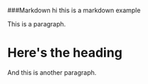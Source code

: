 ###Markdown
hi this is a markdown example

This is a paragraph.

# Here's the heading

And this is another paragraph.